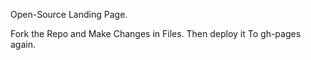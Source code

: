 Open-Source Landing Page.

Fork the Repo and Make Changes in Files. Then deploy it To gh-pages again.
